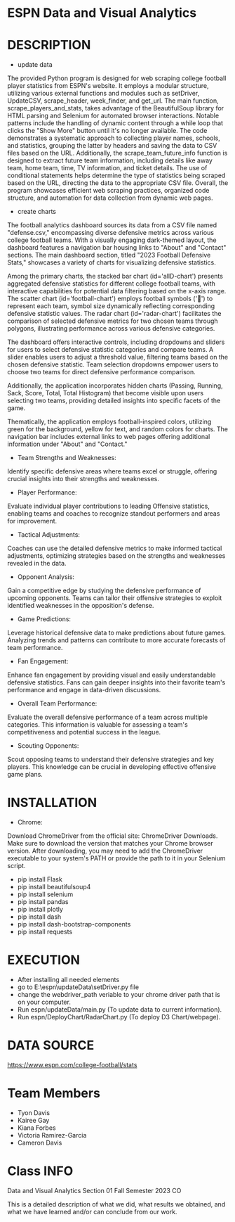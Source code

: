 # ESPN Data and Visual Analytics
# DESCRIPTION 
- update data
  
The provided Python program is designed for web scraping college football player statistics from ESPN's website. It employs a modular structure, utilizing various external functions and modules such as setDriver, UpdateCSV, scrape_header, week_finder, and get_url. The main function, scrape_players_and_stats, takes advantage of the BeautifulSoup library for HTML parsing and Selenium for automated browser interactions. Notable patterns include the handling of dynamic content through a while loop that clicks the "Show More" button until it's no longer available. The code demonstrates a systematic approach to collecting player names, schools, and statistics, grouping the latter by headers and saving the data to CSV files based on the URL. Additionally, the scrape_team_future_info function is designed to extract future team information, including details like away team, home team, time, TV information, and ticket details. The use of conditional statements helps determine the type of statistics being scraped based on the URL, directing the data to the appropriate CSV file. Overall, the program showcases efficient web scraping practices, organized code structure, and automation for data collection from dynamic web pages.

- create charts


The football analytics dashboard sources its data from a CSV file named "defense.csv," encompassing diverse defensive metrics across various college football teams. With a visually engaging dark-themed layout, the dashboard features a navigation bar housing links to "About" and "Contact" sections. The main dashboard section, titled "2023 Football Defensive Stats," showcases a variety of charts for visualizing defensive statistics.

Among the primary charts, the stacked bar chart (id='allD-chart') presents aggregated defensive statistics for different college football teams, with interactive capabilities for potential data filtering based on the x-axis range. The scatter chart (id='football-chart') employs football symbols ('🏈') to represent each team, symbol size dynamically reflecting corresponding defensive statistic values. The radar chart (id='radar-chart') facilitates the comparison of selected defensive metrics for two chosen teams through polygons, illustrating performance across various defensive categories.

The dashboard offers interactive controls, including dropdowns and sliders for users to select defensive statistic categories and compare teams. A slider enables users to adjust a threshold value, filtering teams based on the chosen defensive statistic. Team selection dropdowns empower users to choose two teams for direct defensive performance comparison.

Additionally, the application incorporates hidden charts (Passing, Running, Sack, Score, Total, Total Histogram) that become visible upon users selecting two teams, providing detailed insights into specific facets of the game.

Thematically, the application employs football-inspired colors, utilizing green for the background, yellow for text, and random colors for charts. The navigation bar includes external links to web pages offering additional information under "About" and "Contact."

- Team Strengths and Weaknesses:

Identify specific defensive areas where teams excel or struggle, offering crucial insights into their strengths and weaknesses.
- Player Performance:

Evaluate individual player contributions to leading Offensive statistics, enabling teams and coaches to recognize standout performers and areas for improvement.
- Tactical Adjustments:

Coaches can use the detailed defensive metrics to make informed tactical adjustments, optimizing strategies based on the strengths and weaknesses revealed in the data.
- Opponent Analysis:

Gain a competitive edge by studying the defensive performance of upcoming opponents. Teams can tailor their offensive strategies to exploit identified weaknesses in the opposition's defense.
- Game Predictions:

Leverage historical defensive data to make predictions about future games. Analyzing trends and patterns can contribute to more accurate forecasts of team performance.

- Fan Engagement:

Enhance fan engagement by providing visual and easily understandable defensive statistics. Fans can gain deeper insights into their favorite team's performance and engage in data-driven discussions.
- Overall Team Performance:

Evaluate the overall defensive performance of a team across multiple categories. This information is valuable for assessing a team's competitiveness and potential success in the league.
- Scouting Opponents:

Scout opposing teams to understand their defensive strategies and key players. This knowledge can be crucial in developing effective offensive game plans.
# INSTALLATION 
- Chrome:

Download ChromeDriver from the official site: ChromeDriver Downloads.
Make sure to download the version that matches your Chrome browser version.
After downloading, you may need to add the ChromeDriver executable to your system's PATH or provide the path to it in your Selenium script.
- pip install Flask
- pip install beautifulsoup4
- pip install selenium
- pip install pandas
- pip install plotly
- pip install dash
- pip install dash-bootstrap-components
- pip install requests

# EXECUTION 
- After installing all needed elements
- go to E:\espn\updateData\setDriver.py file
- change the webdriver_path veriable to your chrome driver path that is on your computer.
- Run espn/updateData/main.py (To update data to current information).
- Run espn/DeployChart/RadarChart.py (To deploy D3 Chart/webpage).
  
# DATA SOURCE
https://www.espn.com/college-football/stats

# Team Members
- Tyon Davis
- Kairee Gay
- Kiana Forbes
- Victoria Ramirez-Garcia
- Cameron Davis
# Class INFO
Data and Visual Analytics Section 01 Fall Semester 2023 CO

This is a detailed description of what we did, what results we obtained, and what we have learned and/or can conclude from our work.
